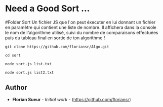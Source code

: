 # Need a Good Sort ...

#Folder Sort
Un fichier JS que l'on peut éxecuter en lui donnant un fichier en paramètre qui contient une liste de nombre. Il affichera dans la console le nom de l'algorithme utilisé, suivi du nombre de comparaisons effectuées puis du tableau final en sortie de ton algorithme !


```
git clone https://github.com/floriansr/Algo.git
```

```
cd sort
```

```
node sort.js list.txt
```

```
node sort.js list2.txt
```

## Author
* **Florian Sueur** - *Initial work* - (https://github.com/floriansr)


